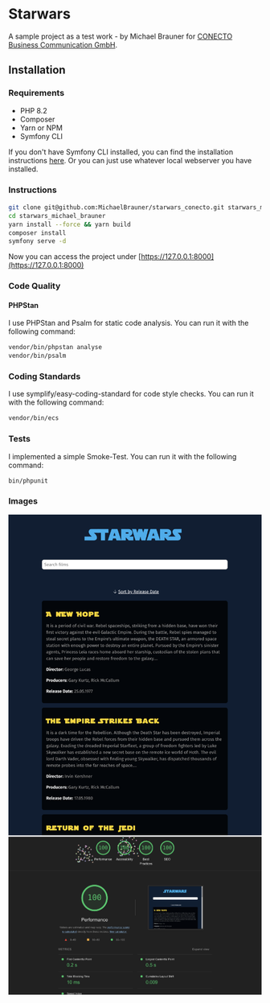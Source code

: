 # Starwars

A sample project as a test work - by Michael Brauner for [CONECTO Business Communication GmbH](https://www.conecto.at/).

## Installation

### Requirements

- PHP 8.2
- Composer
- Yarn or NPM
- Symfony CLI

If you don't have Symfony CLI installed, you can find the installation
instructions [here](https://symfony.com/download).
Or you can just use whatever local webserver you have installed.

### Instructions

```bash
git clone git@github.com:MichaelBrauner/starwars_conecto.git starwars_michael_brauner
cd starwars_michael_brauner
yarn install --force && yarn build
composer install
symfony serve -d
```

Now you can access the project under [https://127.0.0.1:8000](https://127.0.0.1:8000)

### Code Quality
#### PHPStan

I use PHPStan and Psalm for static code analysis. You can run it with the following command:

```bash
vendor/bin/phpstan analyse
vendor/bin/psalm
```

### Coding Standards
I use symplify/easy-coding-standard for code style checks. You can run it with the following command:

```bash
vendor/bin/ecs 
```

### Tests

I implemented a simple Smoke-Test. You can run it with the following command:

```bash
bin/phpunit
```

### Images

![Laptop](assets/images/monitor.png)
![Lighthouse result](assets/images/lighthouse.png)



